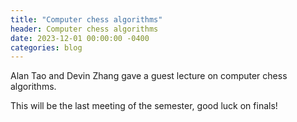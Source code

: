 ```yaml
---
title: "Computer chess algorithms"
header: Computer chess algorithms
date: 2023-12-01 00:00:00 -0400
categories: blog
---
```


Alan Tao and Devin Zhang gave a guest lecture on computer chess algorithms.

This will be the last meeting of the semester, good luck on finals!
